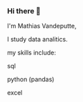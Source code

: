 ### Hi there 👋

I'm Mathias Vandeputte,

I study data analitics.



my skills include:

sql

python (pandas)

excel



